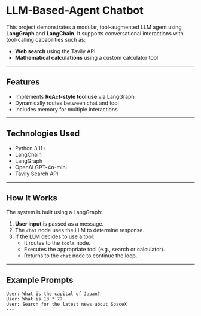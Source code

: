 # LLM-Based-Agent Chatbot

This project demonstrates a modular, tool-augmented LLM agent using **LangGraph** and **LangChain**. It supports conversational interactions with tool-calling capabilities such as:

- **Web search** using the Tavily API
- **Mathematical calculations** using a custom calculator tool

---

## Features

- Implements **ReAct-style tool use** via LangGraph
- Dynamically routes between chat and tool
- Includes memory for multiple interactions

---

## Technologies Used

- Python 3.11+
- LangChain
- LangGraph
- OpenAI GPT-4o-mini
- Tavily Search API
---

## How It Works

The system is built using a LangGraph:

1. **User input** is passed as a message.
2. The `chat` node uses the LLM to determine response.
3. If the LLM decides to use a tool:
   - It routes to the `tools` node.
   - Executes the appropriate tool (e.g., search or calculator).
   - Returns to the `chat` node to continue the loop.

---

## Example Prompts

```text
User: What is the capital of Japan?
User: What is 13 * 7?
User: Search for the latest news about SpaceX
---
